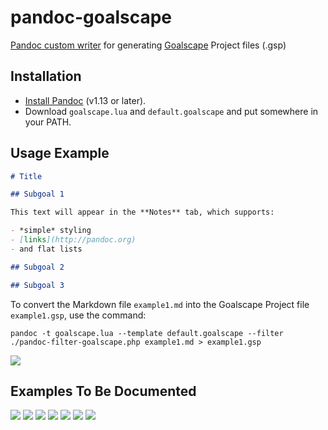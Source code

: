 # pandoc-goalscape

[Pandoc custom writer](http://johnmacfarlane.net/pandoc/README.html#custom-writers) for generating [Goalscape](http://www.goalscape.com) Project files (.gsp)

## Installation

* [Install Pandoc](http://pandoc.org/installing.html) (v1.13 or later).
* Download `goalscape.lua` and `default.goalscape` and put somewhere in your PATH.

## Usage Example

```markdown
# Title

## Subgoal 1

This text will appear in the **Notes** tab, which supports:

- *simple* styling
- [links](http://pandoc.org)
- and flat lists

## Subgoal 2

## Subgoal 3
```

To convert the Markdown file `example1.md` into the Goalscape Project file `example1.gsp`, use the command:

```
pandoc -t goalscape.lua --template default.goalscape --filter ./pandoc-filter-goalscape.php example1.md > example1.gsp
```

![](/../gh-pages/images/ss-example1.png?raw=true)

## Examples To Be Documented

![](/../gh-pages/images/ex-us-constitution.png?raw=true)
![](/../gh-pages/images/ex-king-james-bible.png?raw=true)
![](/../gh-pages/images/ex-animals-importance-even.png?raw=true)
![](/../gh-pages/images/ex-animals-importance-subgoals-even.png?raw=true)
![](/../gh-pages/images/ex-animals-importance-subgoals.png?raw=true)
![](/../gh-pages/images/ex-evaluator.png?raw=true)
![](/../gh-pages/images/ss-naming.png?raw=true)